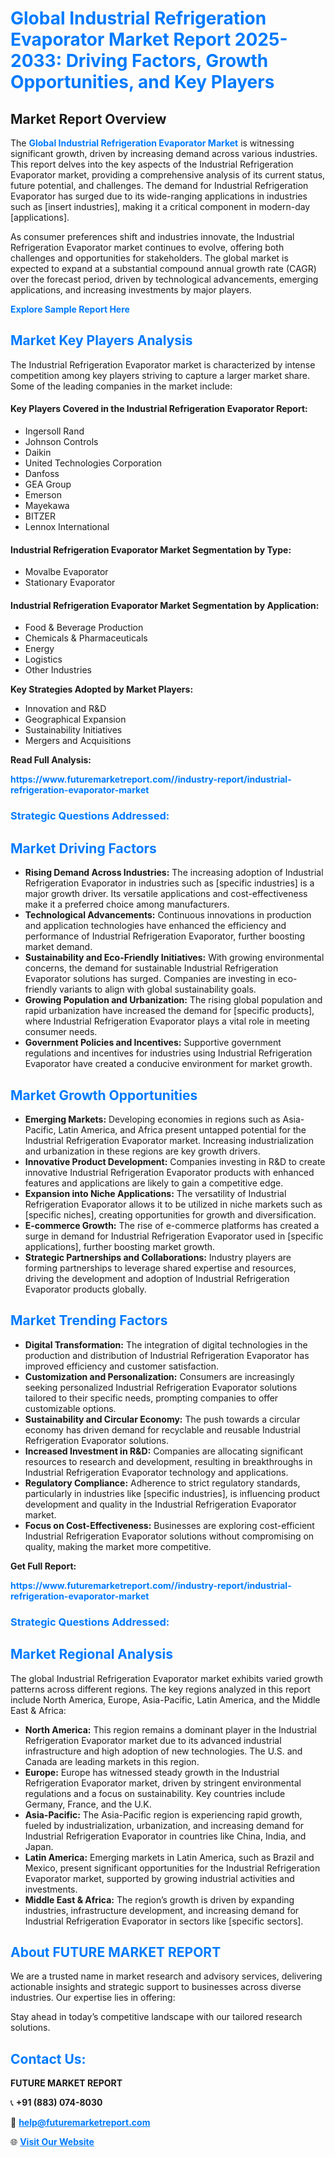 <h1 style="color: #007BFF;">Global Industrial Refrigeration Evaporator Market Report 2025-2033: Driving Factors, Growth Opportunities, and Key Players</h1>

<section id="overview">
<h2>Market Report Overview</h2>
<p>The <a href="https://www.futuremarketreport.com//industry-report/industrial-refrigeration-evaporator-market" style="color: #007BFF; text-decoration: none;"><strong>Global Industrial Refrigeration Evaporator Market</strong></a> is witnessing significant growth, driven by increasing demand across various industries. This report delves into the key aspects of the Industrial Refrigeration Evaporator market, providing a comprehensive analysis of its current status, future potential, and challenges. The demand for Industrial Refrigeration Evaporator has surged due to its wide-ranging applications in industries such as [insert industries], making it a critical component in modern-day [applications].</p>
<p>As consumer preferences shift and industries innovate, the Industrial Refrigeration Evaporator market continues to evolve, offering both challenges and opportunities for stakeholders. The global market is expected to expand at a substantial compound annual growth rate (CAGR) over the forecast period, driven by technological advancements, emerging applications, and increasing investments by major players.</p>
</section>

<section id="overview">
<p><a href="https://www.futuremarketreport.com//request-sample/reportId=56454" style="color: #007BFF; text-decoration: none;"><strong>Explore Sample Report Here</strong></a></p>
</section>

<section id="key-players">
<h2 style="color: #007BFF;">Market Key Players Analysis</h2>
<p>The Industrial Refrigeration Evaporator market is characterized by intense competition among key players striving to capture a larger market share. Some of the leading companies in the market include:</p>
<h4>Key Players Covered in the Industrial Refrigeration Evaporator Report:</h4>
<ul><li>Ingersoll Rand</li><li>Johnson Controls</li><li>Daikin</li><li>United Technologies Corporation</li><li>Danfoss</li><li>GEA Group</li><li>Emerson</li><li>Mayekawa</li><li>BITZER</li><li>Lennox International</li></ul>
<h4>Industrial Refrigeration Evaporator Market Segmentation by Type:</h4>
<ul><li>Movalbe Evaporator</li><li>Stationary Evaporator</li></ul>

<h4>Industrial Refrigeration Evaporator Market Segmentation by Application:</h4>
<ul><li>Food &amp; Beverage Production</li><li>Chemicals &amp; Pharmaceuticals</li><li>Energy</li><li>Logistics</li><li>Other Industries</li></ul>
<p><strong>Key Strategies Adopted by Market Players:</strong></p>
<ul>
<li>Innovation and R&D</li>
<li>Geographical Expansion</li>
<li>Sustainability Initiatives</li>
<li>Mergers and Acquisitions</li>
</ul>
</section>

<section>
<p><strong>Read Full Analysis: </strong></p><a href="https://www.futuremarketreport.com//industry-report/industrial-refrigeration-evaporator-market" style="color: #007BFF; text-decoration: none;"><strong>https://www.futuremarketreport.com//industry-report/industrial-refrigeration-evaporator-market</strong></a>
<h3 style="color: #007BFF;">Strategic Questions Addressed:</h3>
</section>

<section id="driving-factors">
<h2 style="color: #007BFF;">Market Driving Factors</h2>
<ul>
<li><strong>Rising Demand Across Industries:</strong> The increasing adoption of Industrial Refrigeration Evaporator in industries such as [specific industries] is a major growth driver. Its versatile applications and cost-effectiveness make it a preferred choice among manufacturers.</li>
<li><strong>Technological Advancements:</strong> Continuous innovations in production and application technologies have enhanced the efficiency and performance of Industrial Refrigeration Evaporator, further boosting market demand.</li>
<li><strong>Sustainability and Eco-Friendly Initiatives:</strong> With growing environmental concerns, the demand for sustainable Industrial Refrigeration Evaporator solutions has surged. Companies are investing in eco-friendly variants to align with global sustainability goals.</li>
<li><strong>Growing Population and Urbanization:</strong> The rising global population and rapid urbanization have increased the demand for [specific products], where Industrial Refrigeration Evaporator plays a vital role in meeting consumer needs.</li>
<li><strong>Government Policies and Incentives:</strong> Supportive government regulations and incentives for industries using Industrial Refrigeration Evaporator have created a conducive environment for market growth.</li>
</ul>
</section>

<section id="growth-opportunities">
<h2 style="color: #007BFF;">Market Growth Opportunities</h2>
<ul>
<li><strong>Emerging Markets:</strong> Developing economies in regions such as Asia-Pacific, Latin America, and Africa present untapped potential for the Industrial Refrigeration Evaporator market. Increasing industrialization and urbanization in these regions are key growth drivers.</li>
<li><strong>Innovative Product Development:</strong> Companies investing in R&D to create innovative Industrial Refrigeration Evaporator products with enhanced features and applications are likely to gain a competitive edge.</li>
<li><strong>Expansion into Niche Applications:</strong> The versatility of Industrial Refrigeration Evaporator allows it to be utilized in niche markets such as [specific niches], creating opportunities for growth and diversification.</li>
<li><strong>E-commerce Growth:</strong> The rise of e-commerce platforms has created a surge in demand for Industrial Refrigeration Evaporator used in [specific applications], further boosting market growth.</li>
<li><strong>Strategic Partnerships and Collaborations:</strong> Industry players are forming partnerships to leverage shared expertise and resources, driving the development and adoption of Industrial Refrigeration Evaporator products globally.</li>
</ul>
</section>

<section id="trending-factors">
<h2 style="color: #007BFF;">Market Trending Factors</h2>
<ul>
<li><strong>Digital Transformation:</strong> The integration of digital technologies in the production and distribution of Industrial Refrigeration Evaporator has improved efficiency and customer satisfaction.</li>
<li><strong>Customization and Personalization:</strong> Consumers are increasingly seeking personalized Industrial Refrigeration Evaporator solutions tailored to their specific needs, prompting companies to offer customizable options.</li>
<li><strong>Sustainability and Circular Economy:</strong> The push towards a circular economy has driven demand for recyclable and reusable Industrial Refrigeration Evaporator solutions.</li>
<li><strong>Increased Investment in R&D:</strong> Companies are allocating significant resources to research and development, resulting in breakthroughs in Industrial Refrigeration Evaporator technology and applications.</li>
<li><strong>Regulatory Compliance:</strong> Adherence to strict regulatory standards, particularly in industries like [specific industries], is influencing product development and quality in the Industrial Refrigeration Evaporator market.</li>
<li><strong>Focus on Cost-Effectiveness:</strong> Businesses are exploring cost-efficient Industrial Refrigeration Evaporator solutions without compromising on quality, making the market more competitive.</li>
</ul>
</section>

<section>
<p><strong>Get Full Report: </strong></p><a href="https://www.futuremarketreport.com//industry-report/industrial-refrigeration-evaporator-market" style="color: #007BFF; text-decoration: none;"><strong>https://www.futuremarketreport.com//industry-report/industrial-refrigeration-evaporator-market</strong></a>
<h3 style="color: #007BFF;">Strategic Questions Addressed:</h3>
</section>


<section id="regional-analysis">
<h2 style="color: #007BFF;">Market Regional Analysis</h2>
<p>The global Industrial Refrigeration Evaporator market exhibits varied growth patterns across different regions. The key regions analyzed in this report include North America, Europe, Asia-Pacific, Latin America, and the Middle East & Africa:</p>
<ul>
<li><strong>North America:</strong> This region remains a dominant player in the Industrial Refrigeration Evaporator market due to its advanced industrial infrastructure and high adoption of new technologies. The U.S. and Canada are leading markets in this region.</li>
<li><strong>Europe:</strong> Europe has witnessed steady growth in the Industrial Refrigeration Evaporator market, driven by stringent environmental regulations and a focus on sustainability. Key countries include Germany, France, and the U.K.</li>
<li><strong>Asia-Pacific:</strong> The Asia-Pacific region is experiencing rapid growth, fueled by industrialization, urbanization, and increasing demand for Industrial Refrigeration Evaporator in countries like China, India, and Japan.</li>
<li><strong>Latin America:</strong> Emerging markets in Latin America, such as Brazil and Mexico, present significant opportunities for the Industrial Refrigeration Evaporator market, supported by growing industrial activities and investments.</li>
<li><strong>Middle East & Africa:</strong> The region’s growth is driven by expanding industries, infrastructure development, and increasing demand for Industrial Refrigeration Evaporator in sectors like [specific sectors].</li>
</ul>
</section>

<footer>
<h2 style="color: #007BFF;">About FUTURE MARKET REPORT</h2>
<p>We are a trusted name in market research and advisory services, delivering actionable insights and strategic support to businesses across diverse industries. Our expertise lies in offering:</p>

<p>Stay ahead in today’s competitive landscape with our tailored research solutions.</p>

<h2 style="color: #007BFF;">Contact Us:</h2>
<p><strong>FUTURE MARKET REPORT</strong></p>
<p>📞 <strong>+91 (883) 074-8030</strong></p>
<p>📧 <strong><a href="mailto:help@futuremarketreport.com" style="color: #007BFF;">help@futuremarketreport.com</a></strong></p>
<p>🌐 <strong><a href="https://www.futuremarketreport.com/" style="color: #007BFF;">Visit Our Website</a></strong></p>
</footer>